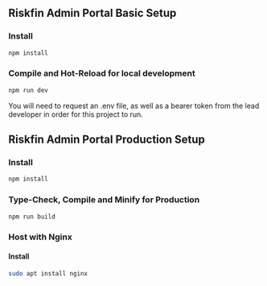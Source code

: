 ## Riskfin Admin Portal Basic Setup

### Install

```sh
npm install
```

### Compile and Hot-Reload for local development

```sh
npm run dev
```

You will need to request an .env file, as well as a bearer token from the lead developer in order for this project to run.

## Riskfin Admin Portal Production Setup

### Install

```sh
npm install
```

### Type-Check, Compile and Minify for Production

```sh
npm run build
```

### Host with Nginx

#### Install

```sh
sudo apt install nginx
```
